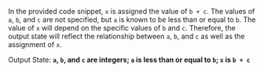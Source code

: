 In the provided code snippet, `x` is assigned the value of `b + c`. The values of `a`, `b`, and `c` are not specified, but `a` is known to be less than or equal to `b`. The value of `x` will depend on the specific values of `b` and `c`. Therefore, the output state will reflect the relationship between `a`, `b`, and `c` as well as the assignment of `x`.

Output State: **`a`, `b`, and `c` are integers; `a` is less than or equal to `b`; `x` is `b + c`**